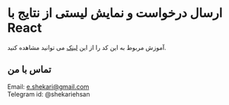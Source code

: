 # ارسال درخواست و نمایش لیستی از نتایج با React

آموزش مربوط به این کد را از این [لینک](https://www.aparat.com/v/47yGk) می توانید مشاهده کنید.<br>

## تماس با من
Email: e.shekari@gmail.com<br>
Telegram id: @shekariehsan
